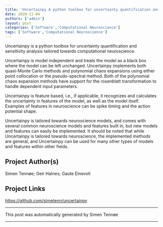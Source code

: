 ```yaml
---
title: 'Uncertainpy A python toolbox for uncertainty quantification and sensitivity analysis tailored towards computational neuroscience'
date: 2020-11-04
authors: ['admin']
layout: post
categories: ['Software','Computational Neuroscience']
tags: ['Software','Computational Neuroscience']
---
```

Uncertainpy is a python toolbox for uncertainty quantification and sensitivity analysis tailored towards computational neuroscience.

Uncertainpy is model independent and treats the model as a black box where the model can be left unchanged. Uncertainpy implements both quasi-Monte Carlo methods and polynomial chaos expansions using either point collocation or the pseudo-spectral method. Both of the polynomial chaos expansion methods have support for the rosenblatt transformation to handle dependent input parameters.

Uncertainpy is feature based, i.e., if applicable, it recognizes and calculates the uncertainty in features of the model, as well as the model itself. Examples of features in neuroscience can be spike timing and the action potential shape.

Uncertainpy is tailored towards neuroscience models, and comes with several common neuroscience models and features built in, but new models and features can easily be implemented. It should be noted that while Uncertainpy is tailored towards neuroscience, the implemented methods are general, and Uncertainpy can be used for many other types of models and features within other fields.
## Project Author(s)
Simen Tennøe; Geir Halnes; Gaute Einevoll
## Project Links
https://github.com/simetenn/uncertainpy
***
This post was automatically generated by
Simen Tennøe
***
